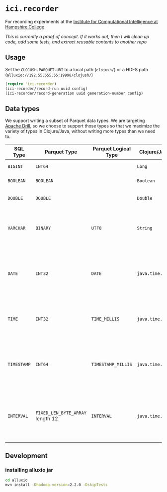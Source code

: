 # `ici.recorder`

For recording experiments at the [Institute for Computational Intelligence
at Hampshire College](http://faculty.hampshire.edu/lspector/ici.html).

*This is currently a proof of concept. If it works out, then I will clean up code, add some tests, and extract reusable contents to another repo*
## Usage

Set the `CLOJUSH-PARQUET-URI` to a local path (`clojush/`) or a HDFS path
(`alluxio://192.55.555.55:19998/clojush/`)

```clojure
(require 'ici-recorder)
(ici-recorder/record-run uuid config)
(ici-recorder/record-generation uuid generation-number config)
```


## Data types

We support writing a subset of Parquet data types. We are targeting
[Apache Drill](https://drill.apache.org/docs/parquet-format/), so we
choose to support those types so that we maximize the variety of types in
Clojure/Java, without writing more types than we need to.



| SQL Type | Parquet Type  | Parquet Logical Type | Clojure/Java Type | Description |
| ------------ | -------------- | -------------------- | -------- | -- |
| `BIGINT`  | `INT64` | | `Long` | 8-byte signed integer |
| `BOOLEAN` | `BOOLEAN`| | `Boolean`| TRUE (1) or FALSE (0) |
| `DOUBLE` | `DOUBLE` | | `Double` | 8-byte double precision floating point number |
| `VARCHAR` | `BINARY` | `UTF8` | `String` | Annotates the binary primitive type. The byte array is interpreted as a UTF-8 encoded character string. |
| `DATE` | `INT32` | `DATE` | `java.time.LocalDate` | Date, not including time of day. Uses the int32 annotation. Stores the number of days from the Unix epoch, 1 January 1970. |
| `TIME` | `INT32` | `TIME_MILLIS` | `java.time.LocalTime` | Logical time, not including the date. Annotates int32. Number of milliseconds after midnight. |
| `TIMESTAMP` | `INT64` | `TIMESTAMP_MILLIS` | `java.time.Instant` | Logical date and time. Annotates an int64 that stores the number of milliseconds from the Unix epoch, 00:00:00.000 on 1 January 1970, UTC.|
| `INTERVAL` | `FIXED_LEN_BYTE_ARRAY` length 12 | `INTERVAL` | `java.time.Duration`| An interval of time. Annotates a fixed_len_byte_array of length 12. Months, days, and ms in unsigned little-endian encoding.|

## Development
### installing alluxio jar

```bash
cd alluxio
mvn install -Dhadoop.version=2.2.0 -DskipTests
```
